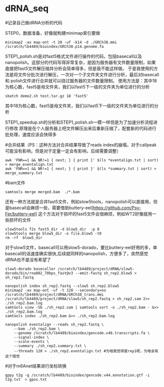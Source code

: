 # dRNA_seq

#记录自己做dRNA分析的代码

STEP0，数据准备，好像就构建minimap索引要做
```
minimap2 -ax map-ont -t 20 -uf -k14 -d ./GRCh38.mmi /scratch/lb4489/bioindex/GRCh38.p14.genome.fa
```


STEP1_polish.sh是对fast5格式文件进行操作的代码，包括basecall以及nanopolish。这部分的代码写得非常复杂，是因为服务器有文件数量限制，如果直接把fast5文件解压缩并分析会简单得多，但是我不能这样做。
于是我使用的方法是将文件分批次进行解压，一次对一个子文件夹文件进行分析，最后对basecall 和 polish文件进行合并就可以绕过服务器的文件数量限制。
使用方法是：其中18为核心数，fast5是母文件夹，我们以fast5下一级的文件夹为单位进行的分析
```
sbatch demo2.sh test.tar.gz 18 'fast5'
```
其中18为核心数，fast5是母文件夹，我们以fast5下一级的文件夹为单位进行的分析

STEP1_speedup.sh的分析和STEP1_polish.sh一模一样但是为了加速分析流程进行修改
原理是在个人服务器上吧文件解压出来后重新压缩了，配套新的代码进行批处理，速度应该会快得多

#合并结果（PS：这种方法对合并结果导致了reads index的崩塌，对于callpeak可能没有影响，但是对于定量一定会有影响，后续需要调整）
```
awk 'FNR==1 && NR!=1 { next; } { print }' $(ls *eventalign.txt | sort) > merge_eventalign.txt
awk 'FNR==1 && NR!=1 { next; } { print }' $(ls *summary.txt | sort) > merge_summary.txt
```

#bam文件
```
samtools merge merged.bam  ./*.bam
```


还有一种方法就是合并fast5文件，例如slow5tools，nanopolish可以直接用，但是basecall会麻烦一些，需要借助buttery-eel[https://github.com/Psy-Fer/buttery-eel]
这个方法对于损坏的fast5文件会很麻烦，例如WT2好像就用一些损坏的文件
```
slow5tools f2s fast5_dir -d blow5_dir  -p 8
slow5tools merge blow5_dir -o file.blow5 -t8
rm -rf  blow5_dir
```

对于slow5文件，basecall可以用slow5-dorado，要比buttery-eel好用的多，单basecall的话速度确实很快,后续就同样的nanopolish，方便多了，突然感觉dRNA也不是没有希望了
```
slow5-dorado basecaller /scratch/lb4489/project/dRNA/slow5-dorado/bin/rna002_70bps_fast@v3 --emit-fastq sh_rep2.blow5 > sh_rep2.fastq

nanopolish index sh_rep2.fastq --slow5 sh_rep2.blow5
minimap2 -ax map-ont -uf -t 120 --secondary=no /scratch/lb4489/project/dRNA/GRCh38_trans.mmi  /scratch/lb4489/project/dRNA/slow5/sh_rep2.fastq > sh_rep2.sam 2>> ./sh_rep2.bam.log
samtools view -Sb ./sh_rep2.sam | samtools sort -o ./sh_rep2.bam - &>> ./sh_rep2.bam.log
samtools index ./sh_rep2.bam &>> ./sh_rep2.bam.log

nanopolish eventalign --reads sh_rep2.fastq \
	--bam ./sh_rep2.bam \
	--genome /scratch/lb4489/bioindex/gencode.v46.transcripts.fa \
	--signal-index \
	--scale-events \
	--summary ./sh_rep2.summary.txt \
	--threads 120 > ./sh_rep2.eventalign.txt #为啥我觉得是rep1呢，为啥会有这个错觉
```



#对于m6Anet结果进行坐标转换
```
gppy t2g -g /scratch/lb4489/bioindex/gencode.v44.annotation.gtf -i t2g.txt  > gpos.txt
```

